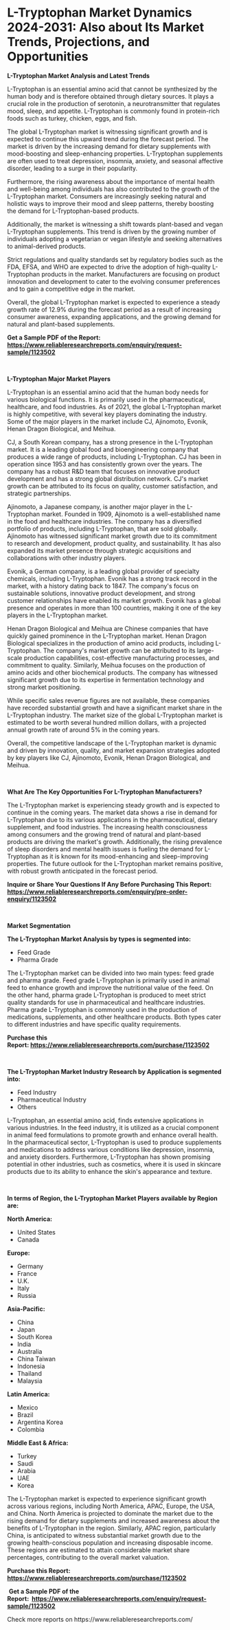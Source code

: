 <p><h1>L-Tryptophan Market Dynamics 2024-2031: Also about Its Market Trends, Projections, and Opportunities</h1></p><p><strong>L-Tryptophan Market Analysis and Latest Trends</strong></p>
<p><p>L-Tryptophan is an essential amino acid that cannot be synthesized by the human body and is therefore obtained through dietary sources. It plays a crucial role in the production of serotonin, a neurotransmitter that regulates mood, sleep, and appetite. L-Tryptophan is commonly found in protein-rich foods such as turkey, chicken, eggs, and fish.</p><p>The global L-Tryptophan market is witnessing significant growth and is expected to continue this upward trend during the forecast period. The market is driven by the increasing demand for dietary supplements with mood-boosting and sleep-enhancing properties. L-Tryptophan supplements are often used to treat depression, insomnia, anxiety, and seasonal affective disorder, leading to a surge in their popularity.</p><p>Furthermore, the rising awareness about the importance of mental health and well-being among individuals has also contributed to the growth of the L-Tryptophan market. Consumers are increasingly seeking natural and holistic ways to improve their mood and sleep patterns, thereby boosting the demand for L-Tryptophan-based products.</p><p>Additionally, the market is witnessing a shift towards plant-based and vegan L-Tryptophan supplements. This trend is driven by the growing number of individuals adopting a vegetarian or vegan lifestyle and seeking alternatives to animal-derived products.</p><p>Strict regulations and quality standards set by regulatory bodies such as the FDA, EFSA, and WHO are expected to drive the adoption of high-quality L-Tryptophan products in the market. Manufacturers are focusing on product innovation and development to cater to the evolving consumer preferences and to gain a competitive edge in the market.</p><p>Overall, the global L-Tryptophan market is expected to experience a steady growth rate of 12.9% during the forecast period as a result of increasing consumer awareness, expanding applications, and the growing demand for natural and plant-based supplements.</p></p>
<p><strong>Get a Sample PDF of the Report:&nbsp; <a href="https://www.reliableresearchreports.com/enquiry/request-sample/1123502">https://www.reliableresearchreports.com/enquiry/request-sample/1123502</a></strong></p>
<p>&nbsp;</p>
<p><strong>L-Tryptophan Major Market Players</strong></p>
<p><p>L-Tryptophan is an essential amino acid that the human body needs for various biological functions. It is primarily used in the pharmaceutical, healthcare, and food industries. As of 2021, the global L-Tryptophan market is highly competitive, with several key players dominating the industry. Some of the major players in the market include CJ, Ajinomoto, Evonik, Henan Dragon Biological, and Meihua.</p><p>CJ, a South Korean company, has a strong presence in the L-Tryptophan market. It is a leading global food and bioengineering company that produces a wide range of products, including L-Tryptophan. CJ has been in operation since 1953 and has consistently grown over the years. The company has a robust R&D team that focuses on innovative product development and has a strong global distribution network. CJ's market growth can be attributed to its focus on quality, customer satisfaction, and strategic partnerships.</p><p>Ajinomoto, a Japanese company, is another major player in the L-Tryptophan market. Founded in 1909, Ajinomoto is a well-established name in the food and healthcare industries. The company has a diversified portfolio of products, including L-Tryptophan, that are sold globally. Ajinomoto has witnessed significant market growth due to its commitment to research and development, product quality, and sustainability. It has also expanded its market presence through strategic acquisitions and collaborations with other industry players.</p><p>Evonik, a German company, is a leading global provider of specialty chemicals, including L-Tryptophan. Evonik has a strong track record in the market, with a history dating back to 1847. The company's focus on sustainable solutions, innovative product development, and strong customer relationships have enabled its market growth. Evonik has a global presence and operates in more than 100 countries, making it one of the key players in the L-Tryptophan market.</p><p>Henan Dragon Biological and Meihua are Chinese companies that have quickly gained prominence in the L-Tryptophan market. Henan Dragon Biological specializes in the production of amino acid products, including L-Tryptophan. The company's market growth can be attributed to its large-scale production capabilities, cost-effective manufacturing processes, and commitment to quality. Similarly, Meihua focuses on the production of amino acids and other biochemical products. The company has witnessed significant growth due to its expertise in fermentation technology and strong market positioning.</p><p>While specific sales revenue figures are not available, these companies have recorded substantial growth and have a significant market share in the L-Tryptophan industry. The market size of the global L-Tryptophan market is estimated to be worth several hundred million dollars, with a projected annual growth rate of around 5% in the coming years.</p><p>Overall, the competitive landscape of the L-Tryptophan market is dynamic and driven by innovation, quality, and market expansion strategies adopted by key players like CJ, Ajinomoto, Evonik, Henan Dragon Biological, and Meihua.</p></p>
<p>&nbsp;</p>
<p><strong>What Are The Key Opportunities For L-Tryptophan Manufacturers?</strong></p>
<p><p>The L-Tryptophan market is experiencing steady growth and is expected to continue in the coming years. The market data shows a rise in demand for L-Tryptophan due to its various applications in the pharmaceutical, dietary supplement, and food industries. The increasing health consciousness among consumers and the growing trend of natural and plant-based products are driving the market's growth. Additionally, the rising prevalence of sleep disorders and mental health issues is fueling the demand for L-Tryptophan as it is known for its mood-enhancing and sleep-improving properties. The future outlook for the L-Tryptophan market remains positive, with robust growth anticipated in the forecast period.</p></p>
<p><strong>Inquire or Share Your Questions If Any Before Purchasing This Report: <a href="https://www.reliableresearchreports.com/enquiry/pre-order-enquiry/1123502">https://www.reliableresearchreports.com/enquiry/pre-order-enquiry/1123502</a></strong></p>
<p>&nbsp;</p>
<p><strong>Market Segmentation</strong></p>
<p><strong>The L-Tryptophan Market Analysis by types is segmented into:</strong></p>
<p><ul><li>Feed Grade</li><li>Pharma Grade</li></ul></p>
<p><p>The L-Tryptophan market can be divided into two main types: feed grade and pharma grade. Feed grade L-Tryptophan is primarily used in animal feed to enhance growth and improve the nutritional value of the feed. On the other hand, pharma grade L-Tryptophan is produced to meet strict quality standards for use in pharmaceutical and healthcare industries. Pharma grade L-Tryptophan is commonly used in the production of medications, supplements, and other healthcare products. Both types cater to different industries and have specific quality requirements.</p></p>
<p><strong>Purchase this Report:&nbsp;<a href="https://www.reliableresearchreports.com/purchase/1123502">https://www.reliableresearchreports.com/purchase/1123502</a></strong></p>
<p>&nbsp;</p>
<p><strong>The L-Tryptophan Market Industry Research by Application is segmented into:</strong></p>
<p><ul><li>Feed Industry</li><li>Pharmaceutical Industry</li><li>Others</li></ul></p>
<p><p>L-Tryptophan, an essential amino acid, finds extensive applications in various industries. In the feed industry, it is utilized as a crucial component in animal feed formulations to promote growth and enhance overall health. In the pharmaceutical sector, L-Tryptophan is used to produce supplements and medications to address various conditions like depression, insomnia, and anxiety disorders. Furthermore, L-Tryptophan has shown promising potential in other industries, such as cosmetics, where it is used in skincare products due to its ability to enhance the skin's appearance and texture.</p></p>
<p>&nbsp;</p>
<p><strong>In terms of Region, the L-Tryptophan Market Players available by Region are:</strong></p>
<p>
    <p> <strong> North America: </strong>
        <ul>
            <li>United States</li>
            <li>Canada</li>
        </ul>
        </p> 
    <p> <strong> Europe: </strong>
        <ul>
            <li>Germany</li>
            <li>France</li>
            <li>U.K.</li>
            <li>Italy</li>
            <li>Russia</li>
        </ul>
        </p> 
    <p> <strong> Asia-Pacific: </strong>
        <ul>
            <li>China</li>
            <li>Japan</li>
            <li>South Korea</li>
            <li>India</li>
            <li>Australia</li>
            <li>China Taiwan</li>
            <li>Indonesia</li>
            <li>Thailand</li>
            <li>Malaysia</li>
        </ul>
        </p> 
    <p> <strong> Latin America: </strong>
        <ul>
            <li>Mexico</li>
            <li>Brazil</li>
            <li>Argentina Korea</li>
            <li>Colombia</li>
        </ul>
        </p> 
    <p> <strong> Middle East & Africa: </strong>
        <ul>
            <li>Turkey</li>
            <li>Saudi</li>
            <li>Arabia</li>
            <li>UAE</li>
            <li>Korea</li>
        </ul>
    </p>
    </p>
<p><p>The L-Tryptophan market is expected to experience significant growth across various regions, including North America, APAC, Europe, the USA, and China. North America is projected to dominate the market due to the rising demand for dietary supplements and increased awareness about the benefits of L-Tryptophan in the region. Similarly, APAC region, particularly China, is anticipated to witness substantial market growth due to the growing health-conscious population and increasing disposable income. These regions are estimated to attain considerable market share percentages, contributing to the overall market valuation.</p></p>
<p><strong>Purchase this Report: <a href="https://www.reliableresearchreports.com/purchase/1123502">https://www.reliableresearchreports.com/purchase/1123502</a></strong></p>
<p>&nbsp;<strong>Get a Sample PDF of the Report:&nbsp;&nbsp;<a href="https://www.reliableresearchreports.com/enquiry/request-sample/1123502">https://www.reliableresearchreports.com/enquiry/request-sample/1123502</a></strong></p>
<p><strong></strong></p>
<p>Check more reports on https://www.reliableresearchreports.com/</p>